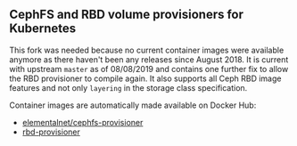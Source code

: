 ## CephFS and RBD volume provisioners for Kubernetes

This fork was needed because no current container images were available anymore as there haven't been any releases
since August 2018. It is current with upstream `master` as of 08/08/2019 and contains one further fix to allow the RBD
provisioner to compile again. It also supports all Ceph RBD image features and not only `layering` in the storage
class specification.

Container images are automatically made available on Docker Hub:

* [elementalnet/cephfs-provisioner](https://cloud.docker.com/u/elementalnet/repository/docker/elementalnet/cephfs-provisioner)
* [rbd-provisioner](https://cloud.docker.com/u/elementalnet/repository/docker/elementalnet/rbd-provisioner)
